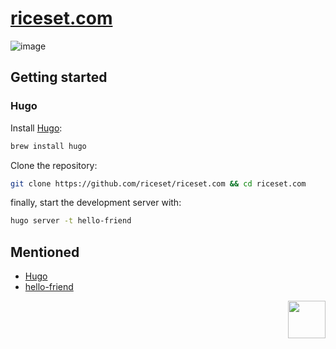 # [riceset.com](https://riceset.com)

![image](https://user-images.githubusercontent.com/48802655/129465914-1110542c-dc2c-446b-92f2-1d138cb10f5c.png)

## Getting started

### Hugo

Install [Hugo](https://gohugo.io/):

```sh
brew install hugo
```

Clone the repository:

```sh
git clone https://github.com/riceset/riceset.com && cd riceset.com
```

finally, start the development server with:

```sh
hugo server -t hello-friend
```

## Mentioned

- [Hugo](https://gohugo.io/)
- [hello-friend](https://github.com/panr/hugo-theme-hello-friend)

<a href="https://github.com/riceset/"><img align='right' src='https://user-images.githubusercontent.com/48802655/121792636-fee3ac80-cbcd-11eb-8023-8b2a2d34f0b9.png' width='60'></a>
